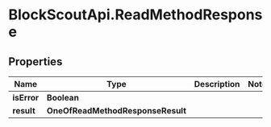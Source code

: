 # BlockScoutApi.ReadMethodResponse

## Properties
Name | Type | Description | Notes
------------ | ------------- | ------------- | -------------
**isError** | **Boolean** |  | 
**result** | **OneOfReadMethodResponseResult** |  | 
